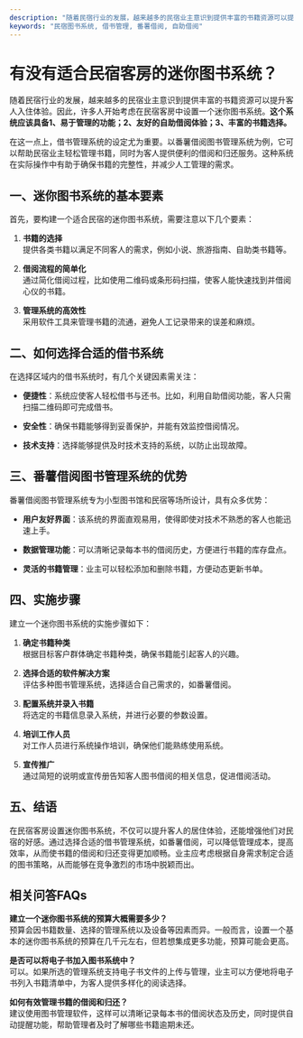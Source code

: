 ```yaml
---
description: "随着民宿行业的发展，越来越多的民宿业主意识到提供丰富的书籍资源可以提升客人入住体验。因此，许多人开始考虑在民宿客房中设置一个迷你图书系统。**这个系统应该具备1、易于管理的功能；2、友好的自助借阅体验；3、丰富的书籍选择。**"
keywords: "民宿图书系统, 借书管理, 番薯借阅, 自助借阅"
---
```

# 有没有适合民宿客房的迷你图书系统？

随着民宿行业的发展，越来越多的民宿业主意识到提供丰富的书籍资源可以提升客人入住体验。因此，许多人开始考虑在民宿客房中设置一个迷你图书系统。**这个系统应该具备1、易于管理的功能；2、友好的自助借阅体验；3、丰富的书籍选择。**

在这一点上，借书管理系统的设定尤为重要。以番薯借阅图书管理系统为例，它可以帮助民宿业主轻松管理书籍，同时为客人提供便利的借阅和归还服务。这种系统在实际操作中有助于确保书籍的完整性，并减少人工管理的需求。

## 一、迷你图书系统的基本要素

首先，要构建一个适合民宿的迷你图书系统，需要注意以下几个要素：

1. **书籍的选择**  
   提供各类书籍以满足不同客人的需求，例如小说、旅游指南、自助类书籍等。
   
2. **借阅流程的简单化**  
   通过简化借阅过程，比如使用二维码或条形码扫描，使客人能快速找到并借阅心仪的书籍。

3. **管理系统的高效性**  
   采用软件工具来管理书籍的流通，避免人工记录带来的误差和麻烦。

## 二、如何选择合适的借书系统

在选择区域内的借书系统时，有几个关键因素需关注：

- **便捷性**：系统应使客人轻松借书与还书。比如，利用自助借阅功能，客人只需扫描二维码即可完成借书。

- **安全性**：确保书籍能够得到妥善保护，并能有效监控借阅情况。

- **技术支持**：选择能够提供及时技术支持的系统，以防止出现故障。

## 三、番薯借阅图书管理系统的优势

番薯借阅图书管理系统专为小型图书馆和民宿等场所设计，具有众多优势：

- **用户友好界面**：该系统的界面直观易用，使得即使对技术不熟悉的客人也能迅速上手。

- **数据管理功能**：可以清晰记录每本书的借阅历史，方便进行书籍的库存盘点。

- **灵活的书籍管理**：业主可以轻松添加和删除书籍，方便动态更新书单。

## 四、实施步骤

建立一个迷你图书系统的实施步骤如下：

1. **确定书籍种类**  
   根据目标客户群体确定书籍种类，确保书籍能引起客人的兴趣。

2. **选择合适的软件解决方案**  
   评估多种图书管理系统，选择适合自己需求的，如番薯借阅。

3. **配置系统并录入书籍**  
   将选定的书籍信息录入系统，并进行必要的参数设置。

4. **培训工作人员**  
   对工作人员进行系统操作培训，确保他们能熟练使用系统。

5. **宣传推广**  
   通过简短的说明或宣传册告知客人图书借阅的相关信息，促进借阅活动。

## 五、结语

在民宿客房设置迷你图书系统，不仅可以提升客人的居住体验，还能增强他们对民宿的好感。通过选择合适的借书管理系统，如番薯借阅，可以降低管理成本，提高效率，从而使书籍的借阅和归还变得更加顺畅。业主应考虑根据自身需求制定合适的图书策略，从而能够在竞争激烈的市场中脱颖而出。

## 相关问答FAQs

**建立一个迷你图书系统的预算大概需要多少？**  
预算会因书籍数量、选择的管理系统以及设备等因素而异。一般而言，设置一个基本的迷你图书系统的预算在几千元左右，但若想集成更多功能，预算可能会更高。

**是否可以将电子书加入图书系统中？**  
可以。如果所选的管理系统支持电子书文件的上传与管理，业主可以方便地将电子书列入书籍清单中，为客人提供多样化的阅读选择。

**如何有效管理书籍的借阅和归还？**  
建议使用图书管理软件，这样可以清晰记录每本书的借阅状态及历史，同时提供自动提醒功能，帮助管理者及时了解哪些书籍逾期未还。
